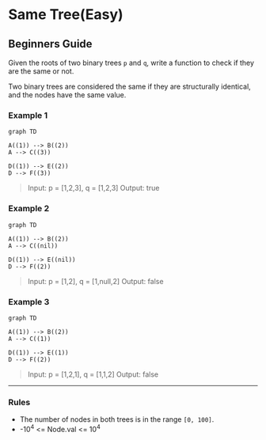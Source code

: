 # Same Tree(Easy)

## Beginners Guide

Given the roots of two binary trees `p` and `q`, write a function to check if they are the same or not.

Two binary trees are considered the same if they are structurally identical, and the nodes have the same value.

### Example 1

```mermaid
graph TD

A((1)) --> B((2))
A --> C((3))

D((1)) --> E((2))
D --> F((3))

```

> Input: p = [1,2,3], q = [1,2,3]
Output: true

### Example 2

```mermaid
graph TD

A((1)) --> B((2))
A --> C((nil))

D((1)) --> E((nil))
D --> F((2))

```

> Input: p = [1,2], q = [1,null,2]
Output: false

### Example 3

```mermaid
graph TD

A((1)) --> B((2))
A --> C((1))

D((1)) --> E((1))
D --> F((2))

```

> Input: p = [1,2,1], q = [1,1,2]
Output: false

---

### Rules

* The number of nodes in both trees is in the range `[0, 100]`.
* -10$^4$ <= Node.val <= 10$^4$
